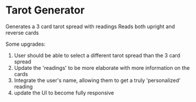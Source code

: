 # Tarot Generator

Generates a 3 card tarot spread with readings
Reads both upright and reverse cards

Some upgrades:

1. User should be able to select a different tarot spread than the 3 card spread
2. Update the 'readings' to be more elaborate with more information on the cards
3. Integrate the user's name, allowing them to get a truly 'personalized' reading
4. update the UI to become fully responsive
